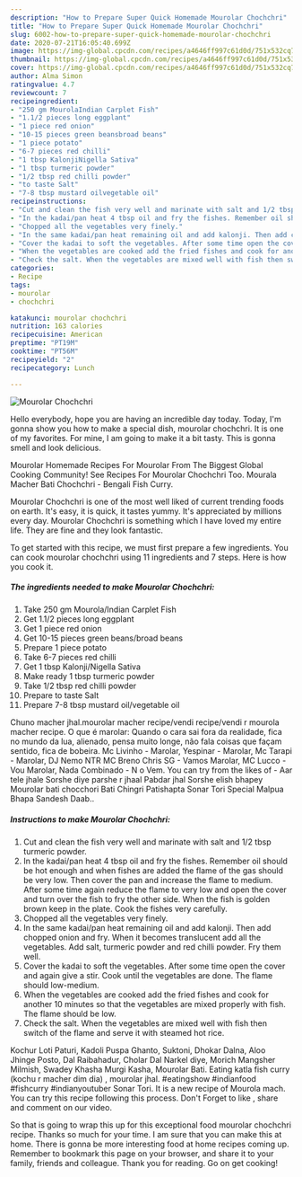 ```yaml
---
description: "How to Prepare Super Quick Homemade Mourolar Chochchri"
title: "How to Prepare Super Quick Homemade Mourolar Chochchri"
slug: 6002-how-to-prepare-super-quick-homemade-mourolar-chochchri
date: 2020-07-21T16:05:40.699Z
image: https://img-global.cpcdn.com/recipes/a4646ff997c61d0d/751x532cq70/mourolar-chochchri-recipe-main-photo.jpg
thumbnail: https://img-global.cpcdn.com/recipes/a4646ff997c61d0d/751x532cq70/mourolar-chochchri-recipe-main-photo.jpg
cover: https://img-global.cpcdn.com/recipes/a4646ff997c61d0d/751x532cq70/mourolar-chochchri-recipe-main-photo.jpg
author: Alma Simon
ratingvalue: 4.7
reviewcount: 7
recipeingredient:
- "250 gm MourolaIndian Carplet Fish"
- "1.1/2 pieces long eggplant"
- "1 piece red onion"
- "10-15 pieces green beansbroad beans"
- "1 piece potato"
- "6-7 pieces red chilli"
- "1 tbsp KalonjiNigella Sativa"
- "1 tbsp turmeric powder"
- "1/2 tbsp red chilli powder"
- "to taste Salt"
- "7-8 tbsp mustard oilvegetable oil"
recipeinstructions:
- "Cut and clean the fish very well and marinate with salt and 1/2 tbsp turmeric powder."
- "In the kadai/pan heat 4 tbsp oil and fry the fishes. Remember oil should be hot enough and when fishes are added the flame of the gas should be very low. Then cover the pan and increase the flame to medium. After some time again reduce the flame to very low and open the cover and turn over the fish to fry the other side. When the fish is golden brown keep in the plate. Cook the fishes very carefully."
- "Chopped all the vegetables very finely."
- "In the same kadai/pan heat remaining oil and add kalonji. Then add chopped onion and fry. When it becomes translucent add all the vegetables. Add salt, turmeric powder and red chilli powder. Fry them well."
- "Cover the kadai to soft the vegetables. After some time open the cover and again give a stir. Cook until the vegetables are done. The flame should low-medium."
- "When the vegetables are cooked add the fried fishes and cook for another 10 minutes so that the vegetables are mixed properly with fish. The flame should be low."
- "Check the salt. When the vegetables are mixed well with fish then switch of the flame and serve it with steamed hot rice."
categories:
- Recipe
tags:
- mourolar
- chochchri

katakunci: mourolar chochchri 
nutrition: 163 calories
recipecuisine: American
preptime: "PT19M"
cooktime: "PT56M"
recipeyield: "2"
recipecategory: Lunch

---
```



![Mourolar Chochchri](https://img-global.cpcdn.com/recipes/a4646ff997c61d0d/751x532cq70/mourolar-chochchri-recipe-main-photo.jpg)

Hello everybody, hope you are having an incredible day today. Today, I'm gonna show you how to make a special dish, mourolar chochchri. It is one of my favorites. For mine, I am going to make it a bit tasty. This is gonna smell and look delicious.

Mourolar Homemade Recipes For Mourolar From The Biggest Global Cooking Community! See Recipes For Mourolar Chochchri Too. Mourala Macher Bati Chochchri - Bengali Fish Curry.

Mourolar Chochchri is one of the most well liked of current trending foods on earth. It's easy, it is quick, it tastes yummy. It's appreciated by millions every day. Mourolar Chochchri is something which I have loved my entire life. They are fine and they look fantastic.


To get started with this recipe, we must first prepare a few ingredients. You can cook mourolar chochchri using 11 ingredients and 7 steps. Here is how you cook it.

<!--inarticleads1-->

##### The ingredients needed to make Mourolar Chochchri:

1. Take 250 gm Mourola/Indian Carplet Fish
1. Get 1.1/2 pieces long eggplant
1. Get 1 piece red onion
1. Get 10-15 pieces green beans/broad beans
1. Prepare 1 piece potato
1. Take 6-7 pieces red chilli
1. Get 1 tbsp Kalonji/Nigella Sativa
1. Make ready 1 tbsp turmeric powder
1. Take 1/2 tbsp red chilli powder
1. Prepare to taste Salt
1. Prepare 7-8 tbsp mustard oil/vegetable oil


Chuno macher jhal.mourolar macher recipe/vendi recipe/vendi r mourola macher recipe. O que é marolar: Quando o cara sai fora da realidade, fica no mundo da lua, alienado, pensa muito longe, não fala coisas que façam sentido, fica de bobeira. Mc Livinho - Marolar, Yespinar - Marolar, Mc Tarapi - Marolar, DJ Nemo NTR MC Breno Chris SG - Vamos Marolar, MC Lucco - Vou Marolar, Nada Combinado - N o Vem. You can try from the likes of - Aar tele jhale Sorshe diye parshe r jhaal Pabdar jhal Sorshe elish bhapey Mourolar bati chocchori Bati Chingri Patishapta Sonar Tori Special Malpua Bhapa Sandesh Daab.. 

<!--inarticleads2-->

##### Instructions to make Mourolar Chochchri:

1. Cut and clean the fish very well and marinate with salt and 1/2 tbsp turmeric powder.
1. In the kadai/pan heat 4 tbsp oil and fry the fishes. Remember oil should be hot enough and when fishes are added the flame of the gas should be very low. Then cover the pan and increase the flame to medium. After some time again reduce the flame to very low and open the cover and turn over the fish to fry the other side. When the fish is golden brown keep in the plate. Cook the fishes very carefully.
1. Chopped all the vegetables very finely.
1. In the same kadai/pan heat remaining oil and add kalonji. Then add chopped onion and fry. When it becomes translucent add all the vegetables. Add salt, turmeric powder and red chilli powder. Fry them well.
1. Cover the kadai to soft the vegetables. After some time open the cover and again give a stir. Cook until the vegetables are done. The flame should low-medium.
1. When the vegetables are cooked add the fried fishes and cook for another 10 minutes so that the vegetables are mixed properly with fish. The flame should be low.
1. Check the salt. When the vegetables are mixed well with fish then switch of the flame and serve it with steamed hot rice.


Kochur Loti Paturi, Kadoli Puspa Ghanto, Suktoni, Dhokar Dalna, Aloo Jhinge Posto, Dal Raibahadur, Cholar Dal Narkel diye, Morich Mangsher Milmish, Swadey Khasha Murgi Kasha, Mourolar Bati. Eating katla fish curry (kochu r macher dim dia) , mourolar jhal. #eatingshow #indianfood #fishcurry #indianyoutuber Sonar Tori. It is a new recipe of Mourola mach. You can try this recipe following this process. Don&#39;t Forget to like , share and comment on our video. 

So that is going to wrap this up for this exceptional food mourolar chochchri recipe. Thanks so much for your time. I am sure that you can make this at home. There is gonna be more interesting food at home recipes coming up. Remember to bookmark this page on your browser, and share it to your family, friends and colleague. Thank you for reading. Go on get cooking!

